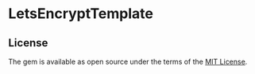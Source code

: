 # LetsEncryptTemplate

## License

The gem is available as open source under the terms of the [MIT License](http://opensource.org/licenses/MIT).

